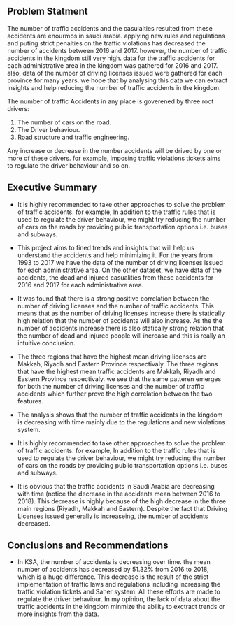 ## Problem Statment

The number of traffic accidents and the casuialties resulted from these accidents are enourmos in saudi arabia. applying new rules and regulations and puting strict penalties on the traffic violations has decreased the number of accidents between 2016 and 2017. however, the number of traffic accidents in the kingdom still very high. data for the traffic accidents for each administrative area in the kingdom was gathered for 2016 and 2017. also, data of the number of driving licenses issued were gathered for each province for many years. we hope that by analysing this data we can extract insights and help reducing the number of traffic accidents in the kingdom.

The number of traffic Accidents in any place is goverened by three root drivers:
1. The number of cars on the road.
2. The Driver behaviour. 
3. Road structure and traffic engineering.

Any increase or decrease in the number accidents will be drived by one or more of these drivers. for example, imposing traffic violations tickets aims to regulate the driver behaviour and so on.

## Executive Summary

- It is highly recommended to take other approaches to solve the problem of traffic accidents. for example, In addition to the traffic rules that is used to regulate the driver behaviour, we might try reducing the number of cars on the roads by providing public transportation options i.e. buses and subways.

- This project aims to fined trends and insights that will help us understand the accidents and help minimizing it.
For the years from 1993 to 2017 we have the data of the number of driving licenses issued for each administrative area. On the other dataset, we have data of the accidents, the dead and injured casualities from these accidents for 2016 and 2017 for each administrative area.

- It was found that there is a strong positive correlation between the number of driving licenses and the number of traffic accidents. This means that as the number of driving licenses increase there is statically high relation that the number of accidents will also increase. As the the number of accidents increase there is also statically strong relation that the number of dead and injured people will increase and this is really an intuitive conclusion.

- The three regions that have the highest mean driving licenses are Makkah, Riyadh and Eastern Province respectivaly. 
The three regions that have the highest mean traffic accidents are Makkah, Riyadh and Eastern Province respectivaly.
we see that the same patteren emerges for both the number of driving licenses and the number of traffic accidents which further prove the high correlation between the two features.

- The analysis shows that the number of traffic accidents in the kingdom is decreasing with time mainly due to the regulations and new violations system.

- It is highly recommended to take other approaches to solve the problem of traffic accidents. for example, In addition to the traffic rules that is used to regulate the driver behaviour, we might try reducing the number of cars on the roads by providing public transportation options i.e. buses and subways.

- It is obvious that the traffic accidents in Saudi Arabia are decreasing with time (notice the decrease in the accidents mean between 2016 to 2018). This decrease is highly because of the high decrease in the three main regions (Riyadh, Makkah and Eastern). Despite the fact that Driving Licenses issued generally is increaseing, the number of accidents decreased. 

## Conclusions and Recommendations
- In KSA, the number of accidents is decreasing over time. the mean number of accidents has decreased by 51.32% from 2016 to 2018, which is a huge difference. This decrease is the result of the strict implementation of traffic laws and regulations including increasing the traffic violation tickets and Saher system. All these efforts are made to regulate the driver behaviour. In my opinion, the lack of data about the traffic accidents in the kingdom minmize the ability to exctract trends or more insights from the data. 
